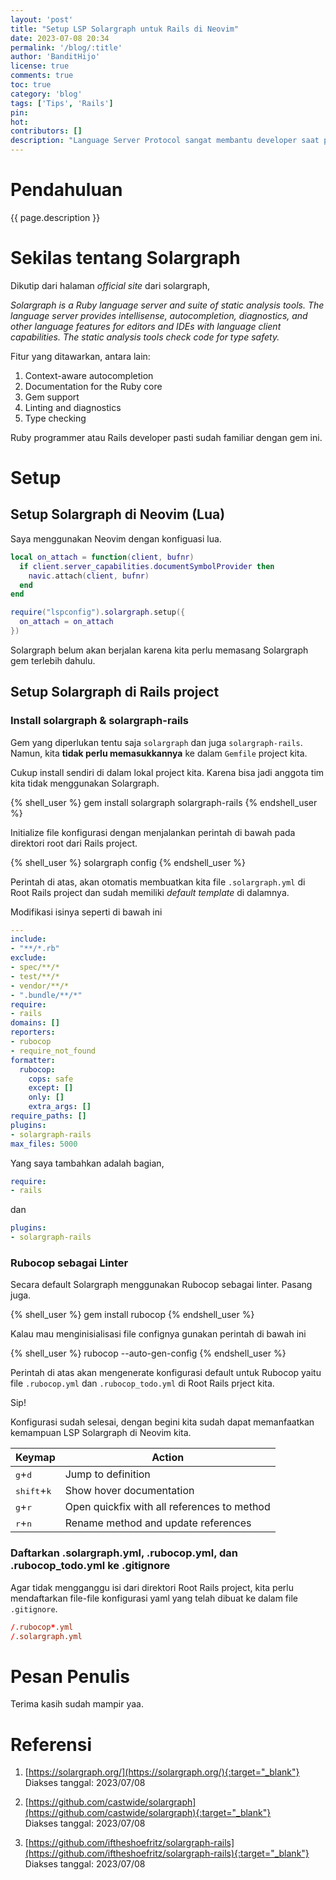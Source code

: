 ```yaml
---
layout: 'post'
title: "Setup LSP Solargraph untuk Rails di Neovim"
date: 2023-07-08 20:34
permalink: '/blog/:title'
author: 'BanditHijo'
license: true
comments: true
toc: true
category: 'blog'
tags: ['Tips', 'Rails']
pin:
hot:
contributors: []
description: "Language Server Protocol sangat membantu developer saat proses membangun aplikasi. Solargraph adalah salah satu LSP yang populer digunakan dikalangan Ruby programmer dan Rails developer. Catatan ini akan mendokumentasikan cara saya melakukan setup terhadap Solargraph pada Rails project di Neovim."
---
```


# Pendahuluan

{{ page.description }}

# Sekilas tentang Solargraph

Dikutip dari halaman *official site* dari solargraph,

*Solargraph is a Ruby language server and suite of static analysis tools. The language server provides intellisense, autocompletion, diagnostics, and other language features for editors and IDEs with language client capabilities. The static analysis tools check code for type safety.*

Fitur yang ditawarkan, antara lain:

1. Context-aware autocompletion
1. Documentation for the Ruby core
1. Gem support
1. Linting and diagnostics
1. Type checking

Ruby programmer atau Rails developer pasti sudah familiar dengan gem ini.

# Setup

## Setup Solargraph di Neovim (Lua)

Saya menggunakan Neovim dengan konfiguasi lua.

```lua
local on_attach = function(client, bufnr)
  if client.server_capabilities.documentSymbolProvider then
    navic.attach(client, bufnr)
  end
end

require("lspconfig").solargraph.setup({
  on_attach = on_attach
})
```

Solargraph belum akan berjalan karena kita perlu memasang Solargraph gem terlebih dahulu.

## Setup Solargraph di Rails project

### Install solargraph & solargraph-rails

Gem yang diperlukan tentu saja `solargraph` dan juga `solargraph-rails`. Namun, kita **tidak perlu memasukkannya** ke dalam `Gemfile` project kita.

Cukup install sendiri di dalam lokal project kita. Karena bisa jadi anggota tim kita tidak menggunakan Solargraph.

{% shell_user %}
gem install solargraph solargraph-rails
{% endshell_user %}

Initialize file konfigurasi dengan menjalankan perintah di bawah pada direktori root dari Rails project.

{% shell_user %}
solargraph config
{% endshell_user %}

Perintah di atas, akan otomatis membuatkan kita file `.solargraph.yml` di Root Rails project dan sudah memiliki *default template* di dalamnya.

Modifikasi isinya seperti di bawah ini

```yaml
---
include:
- "**/*.rb"
exclude:
- spec/**/*
- test/**/*
- vendor/**/*
- ".bundle/**/*"
require:
- rails
domains: []
reporters:
- rubocop
- require_not_found
formatter:
  rubocop:
    cops: safe
    except: []
    only: []
    extra_args: []
require_paths: []
plugins:
- solargraph-rails
max_files: 5000
```

Yang saya tambahkan adalah bagian,

```yaml
require:
- rails
```

dan

```yaml
plugins:
- solargraph-rails
```

### Rubocop sebagai Linter

Secara default Solargraph menggunakan Rubocop sebagai linter. Pasang juga.

{% shell_user %}
gem install rubocop
{% endshell_user %}

Kalau mau menginisialisasi file confignya gunakan perintah di bawah ini

{% shell_user %}
rubocop --auto-gen-config
{% endshell_user %}

Perintah di atas akan mengenerate konfigurasi default untuk Rubocop yaitu file `.rubocop.yml` dan `.rubocop_todo.yml` di Root Rails prject kita.

Sip!

Konfigurasi sudah selesai, dengan begini kita sudah dapat memanfaatkan kemampuan LSP Solargraph di Neovim kita.

| Keymap | Action |
| --- | --- |
| <kbd>g</kbd>+<kbd>d</kbd>	| Jump to definition |
| <kbd>shift</kbd>+<kbd>k</kbd>	| Show hover documentation |
| <kbd>g</kbd>+<kbd>r</kbd>	| Open quickfix with all references to method |
| <kbd>r</kbd>+<kbd>n</kbd>	| Rename method and update references |

### Daftarkan .solargraph.yml, .rubocop.yml, dan .rubocop_todo.yml ke .gitignore

Agar tidak mengganggu isi dari direktori Root Rails project, kita perlu mendaftarkan file-file konfigurasi yaml yang telah dibuat ke dalam file `.gitignore`.

```conf
/.rubocop*.yml
/.solargraph.yml
```

# Pesan Penulis

Terima kasih sudah mampir yaa.

# Referensi

1. [https://solargraph.org/](https://solargraph.org/){:target="_blank"}
<br>Diakses tanggal: 2023/07/08

1. [https://github.com/castwide/solargraph](https://github.com/castwide/solargraph){:target="_blank"}
<br>Diakses tanggal: 2023/07/08

1. [https://github.com/iftheshoefritz/solargraph-rails](https://github.com/iftheshoefritz/solargraph-rails){:target="_blank"}
<br>Diakses tanggal: 2023/07/08
